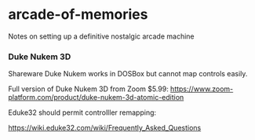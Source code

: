 # arcade-of-memories
Notes on setting up a definitive nostalgic arcade machine

### Duke Nukem 3D

Shareware Duke Nukem works in DOSBox but cannot map controls easily. 

Full version of Duke Nukem 3D from Zoom $5.99: https://www.zoom-platform.com/product/duke-nukem-3d-atomic-edition

Eduke32 should permit controlller remapping:

https://wiki.eduke32.com/wiki/Frequently_Asked_Questions




